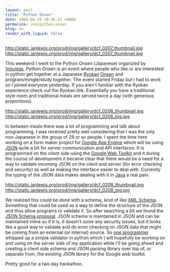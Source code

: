 ```yaml
---
layout: post
title: "Python Onsen"
date: 2008-06-29 10:36:21 +0000
permalink: /en/python-onsen
blog: en
render_with_liquid: false
---
```


<div class="lightbox" data-align="left">

<http://static.ianlewis.org/prod/img/gallery/dcf_0207_thumbnail.jpg>
<http://static.ianlewis.org/prod/img/gallery/dcf_0207_thumbnail.jpg>

</div>

This weekend I went to the Python Onsen (Japanese) organized by
[Voluntas](http://www.twitter.com/voluntas). Python Onsen is an event
where people who like or are interested in python get together at a
Japanese [Ryokan](http://en.wikipedia.org/wiki/Ryokan_\(Japanese_inn\))
[Onsen](http://en.wikipedia.org/wiki/Onsen) and program/mingle/study
together. The event started Friday but I had to work so I joined
everyone yesterday. If you aren't familiar with the Ryokan experience
check out the Ryokan link. Essentially you have a traditional style room
and traditional meals are served twice a day (with generous
proportions).

<div class="lightbox" data-align="right">

<http://static.ianlewis.org/prod/img/gallery/dcf_0206_thumbnail.jpg>
<http://static.ianlewis.org/prod/img/gallery/dcf_0206_big.jpg>

</div>

In between meals there was a lot of programming and talk about
programming. I was received pretty well considering that I was the only
non-Japanese in the group of 28 or so people. I spent the time here
working on a form maker project for [Google App
Engine](http://code.google.com/appengine/) which will be using
[JSON](http://en.wikipedia.org/wiki/JSON) quite a bit for server
communication and API interfaces. It is programmed on the client side
using the [Google Web Toolkit](http://code.google.com/webtoolkit/) and
it during the course of development it became clear that there would be
a need for a way to validate incoming JSON on the client and server (for
error checking and security) as well as making the interface easier to
deal with. Currently the typing of the JSON data makes dealing with it
in [Java](http://java.sun.com/) a real pain.

<div class="lightbox" data-align="left">

<http://static.ianlewis.org/prod/img/gallery/dcf_0208_thumbnail.jpg>
<http://static.ianlewis.org/prod/img/gallery/dcf_0208_big.jpg>

</div>

We realized this could be done with a schema, kind of like [XML
Schema](http://en.wikipedia.org/wiki/XML_Schema). Something that could
be used as a way to define the structure of the JSON and thus allow
programs to validate it. So after searching a bit we found the [JSON
Schema proposal](http://www.json.com/json-schema-proposal/). JSON schema
is maintained in JSON and can be maintained inline so if it is, it
doesn't solve any security issues, but it looks like a good way to
validate and do error checking on JSON data that might be coming from an
external (or internal) source. So [one
programmer](http://twitter.com/jbking) whipped up a simple validator in
python which I will hopefully be working on and using on the server side
of my application while I'll be going ahead and creating a client side
schema and JSON parsing library over top of, or separate from, the
existing JSON library for the Google web toolkit.

Pretty good for a two day hackathon.
